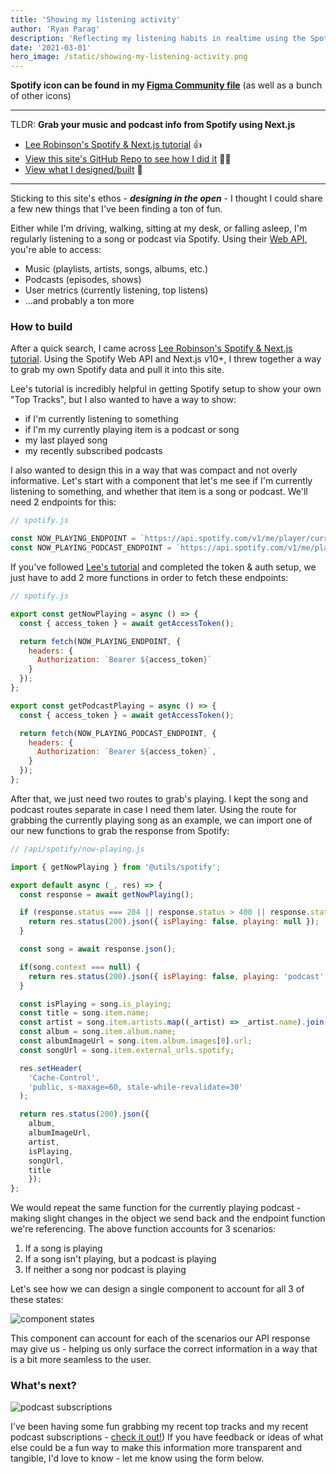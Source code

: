 ```yaml
---
title: 'Showing my listening activity'
author: 'Ryan Parag'
description: 'Reflecting my listening habits in realtime using the Spotify Web API and Next.js'
date: '2021-03-01'
hero_image: /static/showing-my-listening-activity.png
---
```


**Spotify icon can be found in my [Figma Community file](https://www.figma.com/community/file/883736445420096182/Big-Sur-Icons)** (as well as a bunch of other icons)

------------------

TLDR:
**Grab your music and podcast info from Spotify using Next.js**
- [Lee Robinson's Spotify & Next.js tutorial](https://leerob.io/blog/spotify-api-nextjs) 👍
- [View this site's GitHub Repo to see how I did it](https://github.com/ryan-parag/notes.ryanparag.com) 👨‍💻
- [View what I designed/built](https://notes.ryanparag.com/listening/music) 🎉

------------------

Sticking to this site's ethos - _**designing in the open**_ - I thought I could share a few new things that I've been finding a ton of fun.

Either while I'm driving, walking, sitting at my desk, or falling asleep, I'm regularly listening to a song or podcast via Spotify. Using their [Web API](https://developer.spotify.com/documentation/web-api/), you're able to access:
- Music (playlists, artists, songs, albums, etc.)
- Podcasts (episodes, shows)
- User metrics (currently listening, top listens)
- ...and probably a ton more

### How to build

After a quick search, I came across [Lee Robinson's Spotify & Next.js tutorial](https://leerob.io/blog/spotify-api-nextjs). Using the Spotify Web API and Next.js v10+, I threw together a way to grab my own Spotify data and pull it into this site.

Lee's tutorial is incredibly helpful in getting Spotify setup to show your own "Top Tracks", but I also wanted to have a way to show:
- if I'm currently listening to something
- if I'm my currently playing item is a podcast or song
- my last played song
- my recently subscribed podcasts

I also wanted to design this in a way that was compact and not overly informative. Let's start with a component that let's me see if I'm currently listening to something, and whether that item is a song or podcast. We'll need 2 endpoints for this:

```js
// spotify.js

const NOW_PLAYING_ENDPOINT = `https://api.spotify.com/v1/me/player/currently-playing`;
const NOW_PLAYING_PODCAST_ENDPOINT = `https://api.spotify.com/v1/me/player/currently-playing/?additional_types=episode`;
```

If you've followed [Lee's tutorial](https://leerob.io/blog/spotify-api-nextjs) and completed the token & auth setup, we just have to add 2 more functions in order to fetch these endpoints:

```js
// spotify.js

export const getNowPlaying = async () => {
  const { access_token } = await getAccessToken();

  return fetch(NOW_PLAYING_ENDPOINT, {
    headers: {
      Authorization: `Bearer ${access_token}`
    }
  });
};

export const getPodcastPlaying = async () => {
  const { access_token } = await getAccessToken();

  return fetch(NOW_PLAYING_PODCAST_ENDPOINT, {
    headers: {
      Authorization: `Bearer ${access_token}`,
    }
  });
};
```

After that, we just need two routes to grab's playing. I kept the song and podcast routes separate in case I need them later. Using the route for grabbing the currently playing song as an example, we can import one of our new functions to grab the response from Spotify:

```js
// /api/spotify/now-playing.js

import { getNowPlaying } from '@utils/spotify';

export default async (_, res) => {
  const response = await getNowPlaying();

  if (response.status === 204 || response.status > 400 || response.status === 500) {
    return res.status(200).json({ isPlaying: false, playing: null });
  }

  const song = await response.json();

  if(song.context === null) {
    return res.status(200).json({ isPlaying: false, playing: 'podcast' });
  }

  const isPlaying = song.is_playing;
  const title = song.item.name;
  const artist = song.item.artists.map((_artist) => _artist.name).join(', ');
  const album = song.item.album.name;
  const albumImageUrl = song.item.album.images[0].url;
  const songUrl = song.item.external_urls.spotify;

  res.setHeader(
    'Cache-Control',
    'public, s-maxage=60, stale-while-revalidate=30'
  );

  return res.status(200).json({
    album,
    albumImageUrl,
    artist,
    isPlaying,
    songUrl,
    title
    });
};
```

We would repeat the same function for the currently playing podcast - making slight changes in the object we send back and the endpoint function we're referencing. The above function accounts for 3 scenarios:
1. If a song is playing
2. If a song isn't playing, but a podcast is playing
3. If neither a song nor podcast is playing

Let's see how we can design a single component to account for all 3 of these states:

![component states](../static/showing-my-listening-activity_1.png)

This component can account for each of the scenarios our API response may give us - helping us only surface the correct information in a way that is a bit more seamless to the user.

### What's next?

![podcast subscriptions](../static/showing-my-listening-activity_2.png)

I've been having some fun grabbing my recent top tracks and my recent podcast subscriptions - [check it out!](https://notes.ryanparag.com/listening/music)) If you have feedback or ideas of what else could be a fun way to make this information more transparent and tangible, I'd love to know - let me know using the form below.